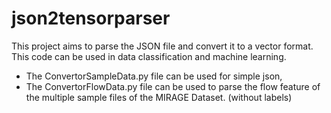# json2tensorparser

This project aims to parse the JSON file and convert it to a vector format.
This code can be used in data classification and machine learning. 

- The ConvertorSampleData.py file can be used for simple json, 
- The ConvertorFlowData.py file can be used to parse the flow feature of the multiple sample files of the MIRAGE Dataset. (without labels)
